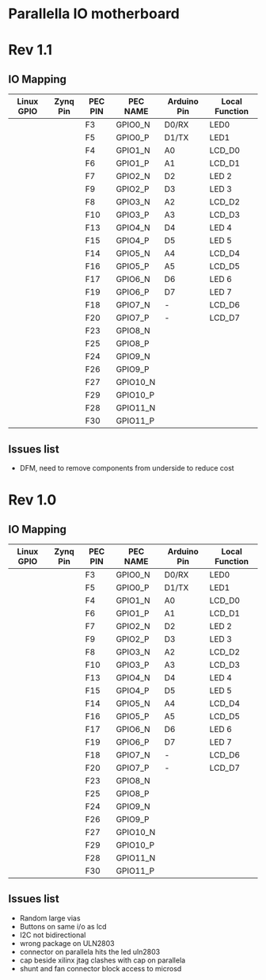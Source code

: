# Parallella IO motherboard

# Rev 1.1

## IO Mapping

| Linux GPIO | Zynq Pin | PEC PIN | PEC NAME | Arduino Pin | Local Function |
| -          | -        | -       | -        | -           |              - |
|            |          | F3      | GPIO0_N  | D0/RX       | LED0           |
| | | F5 | GPIO0_P | D1/TX | LED1 |
| | | F4 | GPIO1_N | A0 | LCD_D0 |
| | | F6 | GPIO1_P | A1 | LCD_D1 |
| | | F7 | GPIO2_N | D2 | LED 2 |
| | | F9 | GPIO2_P | D3 | LED 3 |
| | | F8 | GPIO3_N | A2 | LCD_D2 |
| | | F10 | GPIO3_P | A3 | LCD_D3 |
| | | F13 | GPIO4_N | D4 | LED 4 |
| | | F15 | GPIO4_P | D5 | LED 5 |
| | | F14 | GPIO5_N | A4 | LCD_D4 |
| | | F16 | GPIO5_P | A5 | LCD_D5 |
| | | F17 | GPIO6_N | D6 | LED 6 |
| | | F19 | GPIO6_P | D7 | LED 7 |
| | | F18 | GPIO7_N | - | LCD_D6 |
| | | F20 | GPIO7_P | - | LCD_D7 |
| | | F23 | GPIO8_N | | |
| | | F25 | GPIO8_P | | |
| | | F24 | GPIO9_N | | |
| | | F26 | GPIO9_P | | |
| | | F27 | GPIO10_N | | |
| | | F29 | GPIO10_P | | |
| | | F28 | GPIO11_N | | |
| | | F30 | GPIO11_P | | |

## Issues list
- DFM, need to remove components from underside to reduce cost

# Rev 1.0
## IO Mapping
| Linux GPIO | Zynq Pin | PEC PIN | PEC NAME | Arduino Pin | Local Function |
| -          | -        | -       | -        | -           |              - |
|            |          | F3      | GPIO0_N  | D0/RX       | LED0           |
| | | F5 | GPIO0_P | D1/TX | LED1 |
| | | F4 | GPIO1_N | A0 | LCD_D0 |
| | | F6 | GPIO1_P | A1 | LCD_D1 |
| | | F7 | GPIO2_N | D2 | LED 2 |
| | | F9 | GPIO2_P | D3 | LED 3 |
| | | F8 | GPIO3_N | A2 | LCD_D2 |
| | | F10 | GPIO3_P | A3 | LCD_D3 |
| | | F13 | GPIO4_N | D4 | LED 4 |
| | | F15 | GPIO4_P | D5 | LED 5 |
| | | F14 | GPIO5_N | A4 | LCD_D4 |
| | | F16 | GPIO5_P | A5 | LCD_D5 |
| | | F17 | GPIO6_N | D6 | LED 6 |
| | | F19 | GPIO6_P | D7 | LED 7 |
| | | F18 | GPIO7_N | - | LCD_D6 |
| | | F20 | GPIO7_P | - | LCD_D7 |
| | | F23 | GPIO8_N | | |
| | | F25 | GPIO8_P | | |
| | | F24 | GPIO9_N | | |
| | | F26 | GPIO9_P | | |
| | | F27 | GPIO10_N | | |
| | | F29 | GPIO10_P | | |
| | | F28 | GPIO11_N | | |
| | | F30 | GPIO11_P | | |

## Issues list

- Random large vias
- Buttons on same i/o as lcd
- I2C not bidirectional
- wrong package on ULN2803
- connector on parallela hits the led uln2803
- cap beside xilinx jtag clashes with cap on parallela
- shunt and fan connector block access to microsd
